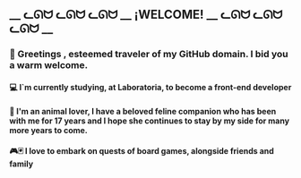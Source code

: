   ## __ ᓚᘏᗢ ᓚᘏᗢ ᓚᘏᗢ __ ¡WELCOME! __ ᓚᘏᗢ ᓚᘏᗢ ᓚᘏᗢ __

### 👋 Greetings , esteemed traveler of my GitHub domain. I bid you a warm welcome. 
####   💻 I`m currently studying, at Laboratoria, to become a front-end developer
####   🐾 I'm an animal lover, I have a beloved feline companion who has been with me for 17 years and I hope she continues to stay by my side for many more years to come.
#### 🎮🃏 I love to embark on quests of board games, alongside friends and family
